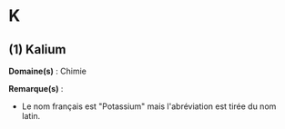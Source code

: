 # K

## (1) Kalium

**Domaine(s)** : Chimie

**Remarque(s)** :

+ Le nom français est "Potassium" mais l'abréviation est tirée du nom latin.
